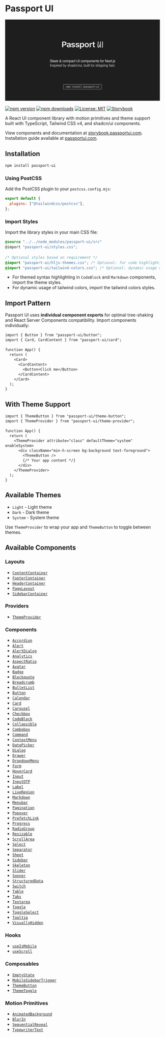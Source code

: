 # Passport UI

![Passport UI](./src/images/open_graph@2x.png)

[![npm version](https://badge.fury.io/js/passport-ui.svg)](https://badge.fury.io/js/passport-ui)
[![npm downloads](https://img.shields.io/npm/dm/passport-ui.svg)](https://www.npmjs.com/package/passport-ui)
[![License: MIT](https://img.shields.io/badge/License-MIT-yellow.svg)](https://opensource.org/licenses/MIT)
[![Storybook](https://img.shields.io/badge/Storybook-Docs-ff4785.svg)](https://passportui.com)

A React UI component library with motion primitives and theme support built with TypeScript, Tailwind CSS v4, and shadcn/ui components.

View components and documentation at [storybook.passportui.com](https://storybook.passportui.com). Installation guide available at [passportui.com](https://passportui.com).

## Installation

```bash
npm install passport-ui
```

### Using PostCSS

Add the PostCSS plugin to your `postcss.config.mjs`:

```js
export default {
  plugins: ["@tailwindcss/postcss"],
};
```

### Import Styles

Import the library styles in your main CSS file:

```css
@source "../../node_modules/passport-ui/src"
@import "passport-ui/styles.css";

/* Optional styles based on requirement */
@import "passport-ui/hljs-themes.css"; /* Optional: for code highlighting */
@import "passport-ui/tailwind-colors.css"; /* Optional: dynamic usage of tailwind colors */
```

- For themed syntax highlighting in `CodeBlock` and `Markdown` components, import the theme styles.
- For dynamic usage of tailwind colors, import the tailwind colors styles.

## Import Pattern

Passport UI uses **individual component exports** for optimal tree-shaking and React Server Components compatibility. Import components individually:

```tsx
import { Button } from "passport-ui/button";
import { Card, CardContent } from "passport-ui/card";

function App() {
  return (
    <Card>
      <CardContent>
        <Button>Click me</Button>
      </CardContent>
    </Card>
  );
}
```

## With Theme Support

```tsx
import { ThemeButton } from "passport-ui/theme-button";
import { ThemeProvider } from "passport-ui/theme-provider";

function App() {
  return (
    <ThemeProvider attribute="class" defaultTheme="system" enableSystem>
      <div className="min-h-screen bg-background text-foreground">
        <ThemeButton />
        {/* Your app content */}
      </div>
    </ThemeProvider>
  );
}
```

## Available Themes

- `Light` - Light theme
- `Dark` - Dark theme
- `System` - System theme

Use `ThemeProvider` to wrap your app and `ThemeButton` to toggle between themes.

## Available Components

### Layouts

- [`ContentContainer`](https://passportui.com/?path=/docs/layouts-contentcontainer)
- [`FooterContainer`](https://passportui.com/?path=/docs/layouts-footercontainer)
- [`HeaderContainer`](https://passportui.com/?path=/docs/layouts-headercontainer)
- [`PageLayout`](https://passportui.com/?path=/docs/layouts-pagelayout)
- [`SidebarContainer`](https://passportui.com/?path=/docs/layouts-sidebarcontainer)

### Providers

- [`ThemeProvider`](https://passportui.com/?path=/docs/providers-themeprovider)

### Components

- [`Accordion`](https://passportui.com/?path=/docs/components-accordion)
- [`Alert`](https://passportui.com/?path=/docs/components-alert)
- [`AlertDialog`](https://passportui.com/?path=/docs/components-alertdialog)
- [`Analytics`](https://passportui.com/?path=/docs/components-analytics)
- [`AspectRatio`](https://passportui.com/?path=/docs/components-aspectratio)
- [`Avatar`](https://passportui.com/?path=/docs/components-avatar)
- [`Badge`](https://passportui.com/?path=/docs/components-badge)
- [`Blockquote`](https://passportui.com/?path=/docs/components-blockquote)
- [`Breadcrumb`](https://passportui.com/?path=/docs/components-breadcrumb)
- [`BulletList`](https://passportui.com/?path=/docs/components-bulletlist)
- [`Button`](https://passportui.com/?path=/docs/components-button)
- [`Calendar`](https://passportui.com/?path=/docs/components-calendar)
- [`Card`](https://passportui.com/?path=/docs/components-card)
- [`Carousel`](https://passportui.com/?path=/docs/components-carousel)
- [`Checkbox`](https://passportui.com/?path=/docs/components-checkbox)
- [`CodeBlock`](https://passportui.com/?path=/docs/components-codeblock)
- [`Collapsible`](https://passportui.com/?path=/docs/components-collapsible)
- [`Combobox`](https://passportui.com/?path=/docs/components-combobox)
- [`Command`](https://passportui.com/?path=/docs/components-command)
- [`ContextMenu`](https://passportui.com/?path=/docs/components-contextmenu)
- [`DatePicker`](https://passportui.com/?path=/docs/components-datepicker)
- [`Dialog`](https://passportui.com/?path=/docs/components-dialog)
- [`Drawer`](https://passportui.com/?path=/docs/components-drawer)
- [`DropdownMenu`](https://passportui.com/?path=/docs/components-dropdownmenu)
- [`Form`](https://passportui.com/?path=/docs/components-form)
- [`HoverCard`](https://passportui.com/?path=/docs/components-hovercard)
- [`Input`](https://passportui.com/?path=/docs/components-input)
- [`InputOTP`](https://passportui.com/?path=/docs/components-inputotp)
- [`Label`](https://passportui.com/?path=/docs/components-label)
- [`LiveRegion`](https://passportui.com/?path=/docs/components-liveregion)
- [`Markdown`](https://passportui.com/?path=/docs/components-markdown)
- [`Menubar`](https://passportui.com/?path=/docs/components-menubar)
- [`Pagination`](https://passportui.com/?path=/docs/components-pagination)
- [`Popover`](https://passportui.com/?path=/docs/components-popover)
- [`PrefetchLink`](https://passportui.com/?path=/docs/components-prefetchlink)
- [`Progress`](https://passportui.com/?path=/docs/components-progress)
- [`RadioGroup`](https://passportui.com/?path=/docs/components-radiogroup)
- [`Resizable`](https://passportui.com/?path=/docs/components-resizable)
- [`ScrollArea`](https://passportui.com/?path=/docs/components-scrollarea)
- [`Select`](https://passportui.com/?path=/docs/components-select)
- [`Separator`](https://passportui.com/?path=/docs/components-separator)
- [`Sheet`](https://passportui.com/?path=/docs/components-sheet)
- [`Sidebar`](https://passportui.com/?path=/docs/components-sidebar)
- [`Skeleton`](https://passportui.com/?path=/docs/components-skeleton)
- [`Slider`](https://passportui.com/?path=/docs/components-slider)
- [`Sonner`](https://passportui.com/?path=/docs/components-sonner)
- [`StructuredData`](https://passportui.com/?path=/docs/components-structureddata)
- [`Switch`](https://passportui.com/?path=/docs/components-switch)
- [`Table`](https://passportui.com/?path=/docs/components-table)
- [`Tabs`](https://passportui.com/?path=/docs/components-tabs)
- [`Textarea`](https://passportui.com/?path=/docs/components-textarea)
- [`Toggle`](https://passportui.com/?path=/docs/components-toggle)
- [`ToggleSelect`](https://passportui.com/?path=/docs/components-toggleselect)
- [`Tooltip`](https://passportui.com/?path=/docs/components-tooltip)
- [`VisuallyHidden`](https://passportui.com/?path=/docs/components-visuallyhidden)

### Hooks

- [`useIsMobile`](https://passportui.com/?path=/docs/hooks-useismobile)
- [`useScroll`](https://passportui.com/?path=/docs/hooks-usescroll)

### Composables

- [`EmptyState`](https://passportui.com/?path=/docs/composables-emptystate)
- [`MobileSidebarTrigger`](https://passportui.com/?path=/docs/composables-mobilesidebartrigger)
- [`ThemeButton`](https://passportui.com/?path=/docs/composables-themebutton)
- [`ThemeToggle`](https://passportui.com/?path=/docs/composables-themetoggle)

### Motion Primitives

- [`AnimatedBackground`](https://passportui.com/?path=/docs/motion-primitives-animatedbackground)
- [`BlurIn`](https://passportui.com/?path=/docs/motion-primitives-blurin)
- [`SequentialReveal`](https://passportui.com/?path=/docs/motion-primitives-sequentialreveal)
- [`TypewriterText`](https://passportui.com/?path=/docs/motion-primitives-typewritertext)
